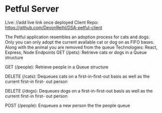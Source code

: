 # Petful Server
Live: //add live link once deployed
Client Repo: https://github.com/DevonReihl/DSA-petful-client

The Petful application resembles an adoption process for cats and dogs. Only you can only adopt the current available cat or dog on as FIFO bases. Along with the animal you are removed from the queue
Technologies: React, Express, Node
Endpoints
GET (/pets): Retrieve cats or dogs in a Queue structure

GET (/people): Retrieve people in a Queue structure

DELETE (/cats): Dequeues cats on a first-in-first-out basis as well as the current first-in first- out person

DELETE (/dogs): Dequeues dogs on a first-in-first-out basis as well as the current first-in first- out person

POST (/people): Enqueues a new person the the people queue 
